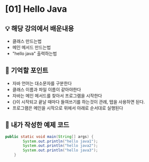 # [01] Hello Java

## 💡 해당 강의에서 배운내용
- 클래스 만드는법
- 메인 메서드 만드는법
- "hello java" 출력하는법

## 🧠 기억할 포인트
- 자바 언어는 대소문자를 구분한다
- 클래스 이름과 파일 이름이 같아야한다
- 자바는 메인 메서드를 찾아서 프로그램을 시작한다
- {}이 시작되고 끝날 때마다 들여쓰기를 하는것이 관례, 탭을 사용하면 된다.
- 프로그램은 메인을 시작으로 위에서 아래로 순서대로 실행된다

## 🧪 내가 작성한 예제 코드
```java
public static void main(String[] args) {
        System.out.println("hello java1");
        System.out.println("hello java2");
        System.out.println("hello java3");
    }
